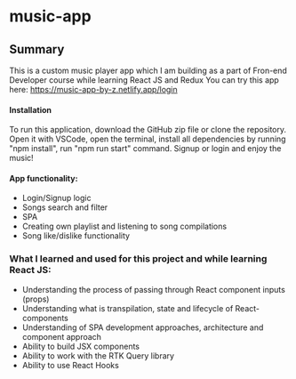 # music-app
## Summary

This is a custom music player app  which I am building as a part of Fron-end Developer course while learning React JS and Redux
You can try this app here: https://music-app-by-z.netlify.app/login

#### Installation
To run this application, download the GitHub zip file or clone the repository. Open it with VSCode, open the terminal, install all dependencies by running "npm install", run "npm run start" command. Signup or login and enjoy the music!

#### App functionality:
* Login/Signup logic
* Songs search and filter
* SPA
* Creating own playlist and listening to song compilations
* Song like/dislike functionality

### What I learned and used for this project and while learning React JS:
* Understanding the process of passing through React component inputs (props)
* Understanding what is transpilation, state and lifecycle of React-components
* Understanding of SPA development approaches, architecture and component approach
* Ability to build JSX components
* Ability to work with the RTK Query library
* Ability to use React Hooks
	
	


	


